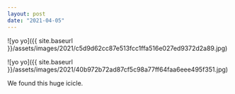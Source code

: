 ```yaml
---
layout: post
date: "2021-04-05"
---
```


![yo yo]({{ site.baseurl }}/assets/images/2021/c5d9d62cc87e513fcc1ffa516e027ed9372d2a89.jpg)

![yo yo]({{ site.baseurl }}/assets/images/2021/40b972b72ad87cf5c98a77ff64faa6eee495f351.jpg)

We found this huge icicle.
